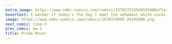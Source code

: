 ```yaml
---
extra_image: https://www.smbc-comics.com/comics/157037515920191006after.png
hovertext: I wonder if today's the day I meet the vehement white-socks-black-shoes crowd.
image: https://www.smbc-comics.com/comics/1570374995-20191006.png
next_comic: time-3
prev_comic: ew-2
title: Prime Mover
---
```


